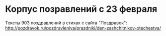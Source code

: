 # Корпус позравлений с 23 февраля

Тексты 903 поздравлений в стихах с сайта "Поздравок": http://pozdravok.ru/pozdravleniya/prazdniki/den-zashchitnikov-otechestva/
